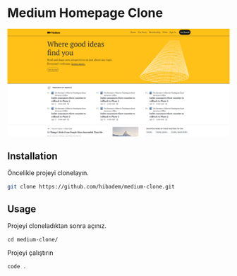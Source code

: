 # Medium Homepage Clone

<p align="center">
  <img src="medium.PNG" alt="medium clone"/>
</p>

## Installation

Öncelikle projeyi clonelayın.

```bash
git clone https://github.com/hibadem/medium-clone.git
```

## Usage

Projeyi cloneladıktan sonra açınız.

```linux
cd medium-clone/
```

Projeyi çalıştırın

```linux
code .
```
